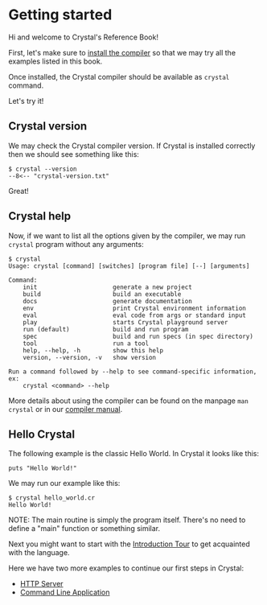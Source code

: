 # Getting started

Hi and welcome to Crystal's Reference Book!

First, let's make sure to [install the compiler](https://crystal-lang.org/install/) so that we may try all the examples listed in this book.

Once installed, the Crystal compiler should be available as `crystal` command.

Let's try it!

## Crystal version

We may check the Crystal compiler version. If Crystal is installed correctly then we should see something like this:

```console
$ crystal --version
--8<-- "crystal-version.txt"
```

Great!

## Crystal help

Now, if we want to list all the options given by the compiler, we may run `crystal` program without any arguments:

```console
$ crystal
Usage: crystal [command] [switches] [program file] [--] [arguments]

Command:
    init                     generate a new project
    build                    build an executable
    docs                     generate documentation
    env                      print Crystal environment information
    eval                     eval code from args or standard input
    play                     starts Crystal playground server
    run (default)            build and run program
    spec                     build and run specs (in spec directory)
    tool                     run a tool
    help, --help, -h         show this help
    version, --version, -v   show version

Run a command followed by --help to see command-specific information, ex:
    crystal <command> --help
```

More details about using the compiler can be found on the manpage `man crystal` or in our [compiler manual](../manuals/using_the_compiler/README.md).

## Hello Crystal

The following example is the classic Hello World. In Crystal it looks like this:

```crystal title="hello_world.cr"
puts "Hello World!"
```

We may run our example like this:

```console
$ crystal hello_world.cr
Hello World!
```

NOTE: The main routine is simply the program itself. There's no need to define a "main" function or something similar.

Next you might want to start with the [Introduction Tour](../tutorials/basics/README.md) to get acquainted with the language.

Here we have two more examples to continue our first steps in Crystal:

- [HTTP Server](./http_server.md)
- [Command Line Application](./cli.md)
